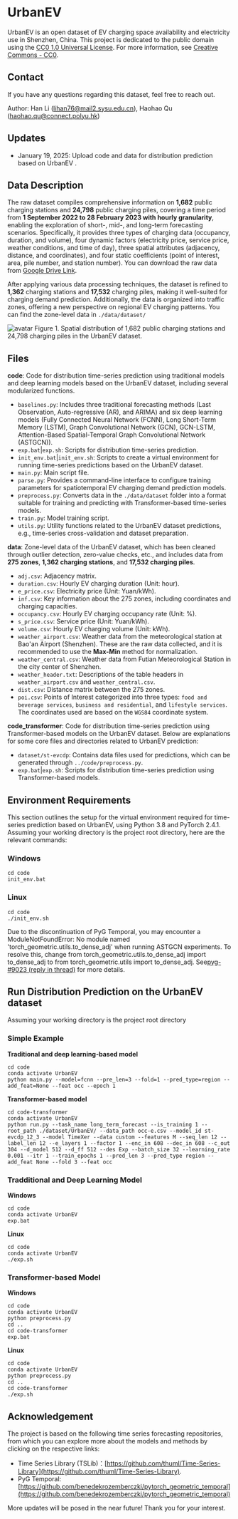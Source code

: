 # UrbanEV

UrbanEV is an open dataset of EV charging space availability and electricity use in Shenzhen, China. This project is dedicated to the public domain using the [CC0 1.0 Universal License](LICENSE). For more information, see [Creative Commons - CC0](https://creativecommons.org/publicdomain/zero/1.0/).

<!-- >Qu, H., Kuang, H., Li, J., & You, L. (2023). A physics-informed and attention-based graph learning approach for regional electric vehicle charging demand prediction. IEEE Transactions on Intellgent Transportation Systems. [Paper in IEEE Explore](https://ieeexplore.ieee.org/document/10539613) [Paper in arXiv](https://arxiv.org/abs/2309.05259) -->

<!-- ```shell

``` -->

## Contact

If you have any questions regarding this dataset, feel free to reach out.

Author: Han Li (lihan76@mail2.sysu.edu.cn), Haohao Qu (haohao.qu@connect.polyu.hk)

## Updates

* January 19, 2025: Upload code and data for distribution prediction based on UrbanEV .

## Data Description

The raw dataset compiles comprehensive information on **1,682** public charging stations and **24,798** public charging piles, covering a time period from **1 September 2022 to 28 February 2023 with hourly granularity**, enabling the exploration of short-, mid-, and long-term forecasting scenarios. Specifically, it provides three types of charging data (occupancy, duration, and volume), four dynamic factors (electricity price, service price, weather conditions, and time of day), three spatial attributes (adjacency, distance, and coordinates), and four static coefficients (point of interest, area, pile number, and station number). You can download the raw data from [Google Drive Link](https://drive.google.com/drive/folders/1VUgdb8uNgmtvO93BHBK_OrSxjndrF-48?usp=sharing).

 After applying various data processing techniques, the dataset is refined to **1,362** charging stations and **17,532** charging piles, making it well-suited for charging demand prediction. Additionally, the data is organized into traffic zones, offering a new perspective on regional EV charging patterns. You can find the zone-level data in `./data/dataset/`

![avatar](figs/map.png) Figure 1. Spatial distribution of 1,682 public charging stations and 24,798 charging piles in the UrbanEV dataset.

## Files

**code**: Code for distribution time-series prediction using traditional models and deep learning models based on the UrbanEV dataset, including several modularized functions.

* `baselines.py`: Includes three traditional forecasting methods (Last Observation, Auto-regressive (AR), and ARIMA) and six deep learning models (Fully Connected Neural Network (FCNN), Long Short-Term Memory (LSTM), Graph Convolutional Network (GCN), GCN-LSTM, Attention-Based Spatial-Temporal Graph Convolutional Network (ASTGCN)).
* `exp.bat`|`exp.sh`: Scripts for distribution time-series prediction.
* `init_env.bat`|`init_env.sh`: Scripts to create a virtual environment for running time-series predictions based on the UrbanEV dataset.
* `main.py`: Main script file.
* `parse.py`: Provides a command-line interface to configure training parameters for spatiotemporal EV charging demand prediction models.
* `preprocess.py`: Converts data in the `./data/dataset` folder into a format suitable for training and predicting with Transformer-based time-series models.
* `train.py`: Model training script.
* `utils.py`: Utility functions related to the UrbanEV dataset predictions, e.g., time-series cross-validation and dataset preparation.

**data**: Zone-level data of the UrbanEV dataset, which has been cleaned through outlier detection, zero-value checks, etc., and includes data from **275 zones**, **1,362 charging stations**, and **17,532 charging piles**.

* `adj.csv`: Adjacency matrix.
* `duration.csv`: Hourly EV charging duration (Unit: hour).
* `e_price.csv`: Electricity price (Unit: Yuan/kWh).
* `inf.csv`: Key information about the 275 zones, including coordinates and charging capacities.
* `occupancy.csv`: Hourly EV charging occupancy rate (Unit: %).
* `s_price.csv`: Service price (Unit: Yuan/kWh).
* `volume.csv`: Hourly EV charging volume (Unit: kWh).
* `weather_airport.csv`: Weather data from the meteorological station at Bao'an Airport (Shenzhen). These are the raw data collected, and it is recommended to use the **Max-Min** method for normalization.
* `weather_central.csv`: Weather data from Futian Meteorological Station in the city center of Shenzhen.
* `weather_header.txt`: Descriptions of the table headers in `weather_airport.csv` and `weather_central.csv`.
* `dist.csv`: Distance matrix between the 275 zones.
* `poi.csv`: Points of Interest categorized into three types: `food and beverage services`, `business and residential`, and `lifestyle services`. The coordinates used are based on the `WGS84` coordinate system.

**code_transformer**: Code for distribution time-series prediction using Transformer-based models on the UrbanEV dataset. Below are explanations for some core files and directories related to UrbanEV prediction:

* `dataset/st-evcdp`: Contains data files used for predictions, which can be generated through `../code/preprocess.py`.
* `exp.bat`|`exp.sh`: Scripts for distribution time-series prediction using Transformer-based models.


## Environment Requirements

This section outlines the setup for the virtual environment required for time-series prediction based on UrbanEV, using Python 3.8 and PyTorch 2.4.1. Assuming your working directory is the project root directory, here are the relevant commands:

### Windows

```shell
cd code
init_env.bat
```

### Linux

```shell
cd code
./init_env.sh
```

Due to the discontinuation of PyG Temporal, you may encounter a ModuleNotFoundError: No module named 'torch_geometric.utils.to_dense_adj' when running ASTGCN experiments. To resolve this, change from torch_geometric.utils.to_dense_adj import to_dense_adj to from torch_geometric.utils import to_dense_adj. See[pyg-#9023 (reply in thread)](https://github.com/pyg-team/pytorch_geometric/discussions/9023#discussioncomment-8813817) for more details.

## Run Distribution Prediction on the UrbanEV dataset

Assuming your working directory is the project root directory

### Simple Example

**Traditional and deep learning-based model**

```shell
cd code
conda activate UrbanEV
python main.py --model=fcnn --pre_len=3 --fold=1 --pred_type=region --add_feat=None --feat occ --epoch 1
```

**Transformer-based model**

```shell
cd code-transformer
conda activate UrbanEV
python run.py --task_name long_term_forecast --is_training 1 --root_path ./dataset/UrbanEV/ --data_path occ-e.csv --model_id st-evcdp_12_3 --model TimeXer --data custom --features M --seq_len 12 --label_len 12 --e_layers 1 --factor 1 --enc_in 608 --dec_in 608 --c_out 304 --d_model 512 --d_ff 512 --des Exp --batch_size 32 --learning_rate 0.001 --itr 1 --train_epochs 1 --pred_len 3 --pred_type region --add_feat None --fold 3 --feat occ
```

### Tradditional and Deep Learning Model

**Windows**

```shell
cd code
conda activate UrbanEV
exp.bat
```

**Linux**

```shell
cd code
conda activate UrbanEV
./exp.sh
```

### Transformer-based Model

**Windows**

```shell
cd code
conda activate UrbanEV
python preprocess.py
cd ..
cd code-transformer
exp.bat
```

**Linux**

```shell
cd code
conda activate UrbanEV
python preprocess.py
cd ..
cd code-transformer
./exp.sh
```

## Acknowledgement

The project is based on the following time series forecasting repositories, from which you can explore more about the models and methods by clicking on the respective links:

* Time Series Library (TSLib)：[https://github.com/thuml/Time-Series-Library](https://github.com/thuml/Time-Series-Library).
* PyG Temporal: [https://github.com/benedekrozemberczki/pytorch_geometric_temporal](https://github.com/benedekrozemberczki/pytorch_geometric_temporal)



More updates will be posed in the near future! Thank you for your interest.
